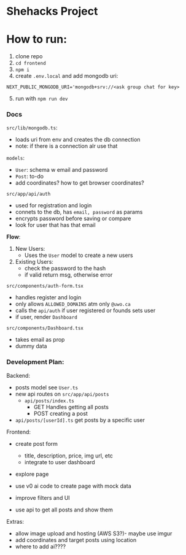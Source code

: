 # Shehacks Project

# How to run:

1. clone repo
2. `cd frontend`
3. `npm i`
4. create `.env.local` and add mongodb uri:
```env
NEXT_PUBLIC_MONGODB_URI='mongodb+srv://<ask group chat for key>
```
5. run with `npm run dev`

### Docs

`src/lib/mongodb.ts`:
- loads uri from env and creates the db connection
- note: if there is a connection alr use that

`models`:
- `User`: schema w email and password
- `Post`: to-do
- add coordinates? how to get browser coordinates?

`src/app/api/auth`
- used for registration and login
- connets to the db, has `email, password` as params
- encrypts password before saving or compare
- look for user that has that email

**Flow**:
1. New Users:
    - Uses the `User` model to create a new users
2. Existing Users:
    - check the password to the hash
    - if valid return msg, otherwise error

`src/components/auth-form.tsx`
- handles register and login
- only allows `ALLOWED_DOMAINS` atm only `@uwo.ca`
- calls the `api/auth` if user registered or founds sets user
- if user, render `Dashboard`

`src/components/Dashboard.tsx`
- takes email as prop
- dummy data

### Development Plan:

Backend:
- posts model see `User.ts`
- new api routes on `src/app/api/posts`
    - `api/posts/index.ts` 
        - GET Handles getting all posts
        - POST creating a post
- `api/posts/[userId].ts` get posts by a specific user

Frontend:
- create post form
    - title, description, price, img url, etc
    - integrate to user dashboard

- explore page
- use v0 ai code to create page with mock data
- improve filters and UI
- use api to get all posts and show them

Extras:
- allow image upload and hosting (AWS S3?)- maybe use imgur 
- add coordinates and target posts using location
- where to add ai????

